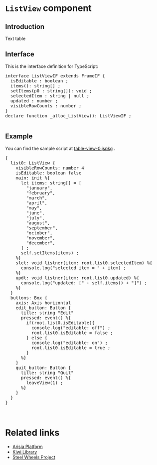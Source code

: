 # `ListView` component

## Introduction
Text table

## Interface

This is the interface definition for TypeScript:
<pre>
interface ListViewIF extends FrameIF {
  isEditable : boolean ;
  items(): string[] ;
  setItems(p0 : string[]): void ;
  selectedItem : string | null ;
  updated : number ;
  visibleRowCounts : number ;
}
declare function _alloc_ListView(): ListViewIF ;

</pre>

## Example
You can find the sample script at
[table-view-0.jspkg](https://gitlab.com/steewheels/arisia/-/tree/main/ArisiaCard/Resource/Samples/list-view.jspkg) .

<pre>
{
  list0: ListView {
    visibleRowCounts: number 4
    isEditable: boolean false
    main: init %{
      let items: string[] = [
        "january",
        "february",
        "march",
        "april",
        "may",
        "june",
        "july",
        "august",
        "september",
        "october",
        "november",
        "december",
      ] ;
      self.setItems(items) ;
    %}
    slct: void listner(item: root.list0.selectedItem) %{
      console.log("selected item = " + item) ;
    %}
    updt: void listner(item: root.list0.updated) %{
      console.log("updated: [" + self.items() + "]") ;
    %}
  }
  buttons: Box {
    axis: Axis horizontal
    edit_button: Button {
      title: string "Edit"
      pressed: event() %{
        if(root.list0.isEditable){
          console.log("editable: off") ;
          root.list0.isEditable = false ;
        } else {
          console.log("editable: on") ;
          root.list0.isEditable = true ;
        }
      %}
    }
    quit_button: Button {
      title: string "Quit"
      pressed: event() %{
        leaveView(1) ;
      %}
    }
  }
}


</pre>

# Related links
* [Arisia Platform](https://gitlab.com/steewheels/arisia/-/blob/main/README.md)
* [Kiwi Library](https://gitlab.com/steewheels/kiwiscript/-/blob/main/KiwiLibrary/Document/Library.md)
* [Steel Wheels Project](https://gitlab.com/steewheels/project/-/blob/main/README.md)



